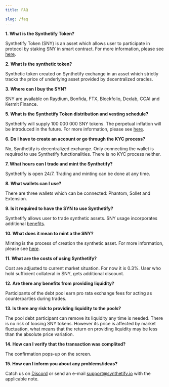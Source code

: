 ```yaml
---
title: FAQ

slug: /faq
---
```


**1. What is the Synthetify Token?**

Synthetify Token (SNY) is an asset which allows user to participate in protocol by staking SNY in smart contract. For more information, please see [here](/docs/synthetify-token).

**2. What is the synthetic token?**

Synthetic token created on Synthetify exchange in an asset which strictly tracks the price of underlying asset provided by decentralized oracles.

**3. Where can I buy the SYN?**

SNY are available on Raydium, Bonfida, FTX, Blockfolio, Dexlab, CCAI and Kermit Finance.  

**5. What is the Synthetify Token distribution and vesting schedule?**

Synthetify will supply 100 000 000 SNY tokens. The perpetual inflation will be introduced in the future.
For more information, please see [here](/docs/synthetify-token#initial-token-distribution).

**6. Do I have to create an account or go through the KYC process?**

No, Synthetify is decentralized exchange. Only connecting the wallet is required to use Synthetify functionalities. There is no KYC process neither.

**7. What hours can I trade and mint the Synthetify?**

Synthetify is open 24/7. Trading and minting can be done at any time.

**8. What wallets can I use?**

There are three wallets which can be connected: Phantom, Sollet and Extension.

**9. Is it required to have the SYN to use Synthetify?**

Synthetify allows user to trade synthetic assets. SNY usage incorporates additional [benefits](/docs/synthetify-token#benefits).

**10. What does it mean to mint a the SNY?**

Minting is the process of creation the synthetic asset. For more information, please see [here](/docs/platform#mint).

**11. What are the costs of using Synthetify?**

Cost are adjusted to current market situation. For now it is 0.3%. User who hold sufficient collateral in SNY, gets additional discount.

**12. Are there any benefits from providing liquidity?**

Participants of the debt pool earn pro rata exchange fees for acting as counterparties during trades.

**13. Is there any risk to providing liquidity to the pools?**

The pool debt participant can remove its liquidity any time is needed. There is no risk of loosing SNY tokens. However its price is affected by market fluctuation, what means that the return on providing liquidity may be less than the absolute price variation.

**14. How can I verify that the transaction was complited?**

The confirmation pops-up on the screen.

**15. How can I inform you about any problems/ideas?**

Catch us on [Discord](https://discord.gg/Z9v9ez8u) or send an e-mail support@synthetify.io with the applicable note.
